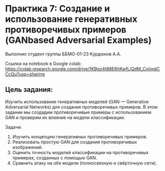 # Практика 7: Создание и использование генеративных противоречивых примеров (GANbased Adversarial Examples)


Выполнил студент группы ББМО-01-23 Курдюков А.А.

Ссылка на notebook в Google colab: https://colab.research.google.com/drive/1KBgz4t88E6hKwfLiQdM_CxijqglCCcQu?usp=sharing

## Цель задания:

Изучить использование генеративных моделей (GAN — Generative Adversarial Networks) для
создания противоречивых примеров. В этом задании мы создадим противоречивые примеры с
использованием GAN и проверим их влияние на модели классификации.

Задачи:

1. Изучить концепцию генеративных противоречивых примеров.
2. Реализовать простую GAN для создания противоречивых изображений.
3. Оценить точность моделей классификации на противоречивых примерах, созданных с помощью GAN.
4. Сравнить атаку на обе модели (полносвязную и свёрточную сети).






